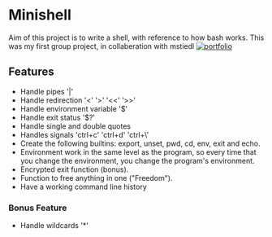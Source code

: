 
# Minishell

Aim of this project is to write a shell, with reference to how bash works.
This was my first group project, in collaberation with mstiedl [![portfolio](https://img.shields.io/badge/link-Marcell%20Profile-purple)](https://github.com/MarSti97)


## Features

- Handle pipes '|'
- Handle redirection '<' '>' '<<' '>>'
- Handle environment variable '$' 
- Handle exit status '$?'
- Handle single and double quotes
- Handles signals 'ctrl+c' 'ctrl+d' 'ctrl+\\'
- Create the following builtins: export, unset, pwd, cd, env, exit and echo.
- Environment work in the same level as the program, so every time that you change the environment, you change the program's environment.
- Encrypted exit function (bonus).
- Function to free anything in one ("Freedom").
- Have a working command line history
### Bonus Feature
- Handle wildcards '*'
